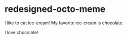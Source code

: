 # redesigned-octo-meme

I like to eat ice-cream!
My favorite ice-cream is chocolate.

I love chocolate!
